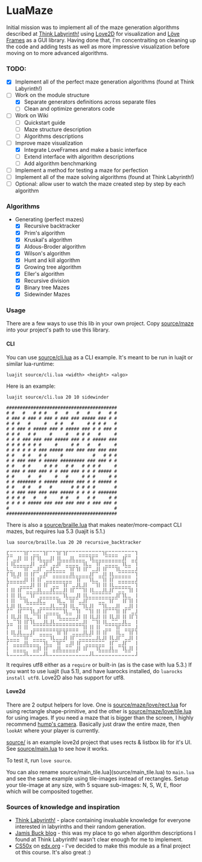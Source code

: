 LuaMaze
=======

Initial mission was to implement all of the maze generation algorithms described at [Think Labyrinth!](http://www.astrolog.org/labyrnth/algrithm.htm) using [Love2D](http://love2d.org/) for visualization and [Löve Frames](http://nikolairesokav.com/projects/loveframes) as a GUI library.
Having done that, I'm concentraiting on cleaning up the code and adding tests as well as more impressive visualization before moving on to more advanced algorithms.

### TODO:

* [x] Implement all of the perfect maze generation algorithms (found at Think Labyrinth!)
* [ ] Work on the module structure
  * [x] Separate generators definitions across separate files
  * [ ] Clean and optimize generators code
* [ ] Work on Wiki
  * [ ] Quickstart guide
  * [ ] Maze structure description
  * [ ] Algorithms descriptions
* [ ] Improve maze visualization
  * [x] Integrate LoveFrames and make a basic interface
  * [ ] Extend interface with algorithm descriptions
  * [ ] Add algorithm benchmarking
* [ ] Implement a method for testing a maze for perfection
* [ ] Implement all of the maze solving algorithms (found at Think Labyrinth!)
* [ ] Optional: allow user to watch the maze created step by step by each algorithm

### Algorithms

* Generating (perfect mazes)
  * [x] Recursive backtracker 
  * [x] Prim's algorithm
  * [x] Kruskal's algorithm
  * [x] Aldous-Broder algorithm
  * [x] Wilson's algorithm
  * [x] Hunt and kill algorithm
  * [x] Growing tree algorithm
  * [x] Eller's algorithm
  * [x] Recursive division
  * [x] Binary tree Mazes
  * [x] Sidewinder Mazes

### Usage

There are a few ways to use this lib in your own project. Copy [source/maze](source/maze) into your project's path to use this library.

#### CLI

You can use [source/cli.lua](source/cli.lua) as a CLI example. It's meant to be run in luajit or similar lua-runtime:

```
luajit source/cli.lua <width> <height> <algo>
```

Here is an example:

```
luajit source/cli.lua 20 10 sidewinder

#########################################
# #   #   # # #   #   #   #   #   #   # #
# ### # ### # ### # ### ### ##### ### # #
# # #   #     #   # #   #     # # # #   #
# # ### # ##### ### # ##### ### # # ### #
# # #   # #     #     #   # # #   #     #
# # # ### ### ### ##### ### # # ##### ###
# # # # # # #     #     # #   #   #     #
# # # # # # ### ##### ### ### ### ### ###
# #   # #   # #     #           #   # # #
# # ### ### # ##### ######### ### ### # #
# #   # #     # # #   # #   # # # #     #
# ### # ### ### # # ### ### # # # ##### #
# #     #   #     #   #     # # #     # #
# # ####### # ##### ##### ### # # ##### #
# #   # #   #   #       # # # # #       #
# # ### ### ### ### ##### # # # # #######
# # # #   #   #     # #   #   # #     # #
# # # # ##### ### ### ### ### # ### ### #
#                                       #
#########################################
```

There is also a [source/braille.lua](source/braille.lua) that makes neater/more-compact CLI mazes, but requires lua 5.3 (luajit is 5.1.)

```
lua source/braille.lua 20 20 recursive_backtracker

⣏⣉⠉⠉⠉⢹⡏⠉⣉⣉⠉⢹⡏⠉⠉⢹⡏⢹⡏⠉⠉⠉⣉⣉⣉⣉⣉⣉⠉⢹⣏⣉⣉⣉⠉⠉⣉⣉⠉⢹
⡏⠉⣀⣸⡇⢸⡇⢸⡏⢹⣇⣀⣀⣸⡇⢸⣇⣀⣀⣸⣇⣀⣉⣉⠉⢹⣏⣉⣀⣀⣉⣉⣉⣉⣀⣸⡏⠉⣀⣸
⡇⢸⣏⣉⣀⣀⣀⣸⡇⠀⣉⣹⡏⠉⣀⣸⡏⠉⣉⣉⣉⣉⠉⢹⣇⣀⠉⢹⡏⠉⣉⣉⣉⣉⠉⢹⣇⣀⠉⢹
⣇⣀⠉⠉⠉⢹⡏⠉⣀⣸⡏⠉⣀⣸⣏⣉⣀⣀⠉⢹⡏⢹⡇⢸⡏⠉⣀⣸⡇⢸⡏⠉⠉⢹⣇⣀⣉⣉⣀⣸
⡏⢹⣇⣸⡇⢸⡇⢸⡏⠉⣀⣸⡏⠉⣉⣉⣉⣉⣀⣸⣇⣀⣀⣀⣀⣸⡏⠉⣀⣸⡇⢸⣇⣀⣉⣉⣉⣉⠉⢹
⣇⣀⣉⣉⣀⣸⡇⢸⡇⢸⡏⠉⣀⣀⣉⣉⣉⣉⣉⣉⠉⢹⡏⠉⠉⢹⣇⣀⠉⢹⡇⢸⡏⠉⣉⣉⣉⣉⣀⣸
⡏⠉⠉⠉⣉⣉⣀⣸⡇⢸⡇⢸⡏⠉⣉⣉⠉⢹⡏⠉⣀⣸⣇⣸⡇⠀⠉⢹⡇⢸⡇⢸⣇⣀⣉⣉⣉⣉⠉⢹
⡇⢸⡇⢸⡏⠉⣉⣉⣀⣸⣇⣀⣀⣸⣏⣉⣀⣸⡇⢸⡏⠉⠉⢹⡇⢸⣇⣀⣀⣸⣇⣸⡏⠉⣉⣉⠉⢹⡇⢸
⡇⢸⡇⢸⣇⣀⠉⢹⡏⠉⣉⣉⣉⣉⣉⣉⠉⢹⣇⣀⣀⣸⡇⢸⣇⣀⣉⣉⣉⣉⣉⣉⣀⣸⡏⢹⣇⣀⠀⢸
⡇⢸⡇⠀⠉⢹⣇⣀⣀⣸⣏⣉⠉⠉⠉⢹⣇⣀⠉⢹⡏⠉⣀⣸⡏⠉⠉⠉⣉⣉⠉⢹⡏⠉⠀⢸⡏⢹⡇⢸
⣇⣸⡇⢸⣇⣀⣉⣉⠉⠉⣉⣉⣀⣸⣇⣀⣉⣹⡇⢸⣇⣀⠉⢹⣇⣸⡇⠀⠉⢹⣇⣀⣀⣸⡇⠀⣀⣸⡇⢸
⡏⠉⠀⢸⡏⠉⠉⢹⣇⣸⡏⠉⣉⣉⣉⣉⠉⢹⣇⣀⠉⢹⡇⠀⠉⢹⡇⢸⡇⢸⡏⠉⠉⢹⡇⢸⡏⠉⣀⣸
⡇⢸⣇⣸⡇⢸⣇⣀⠉⢹⡇⢸⡏⠉⠉⢹⣇⣀⣉⣉⣀⣸⡇⢸⡇⢸⣇⣸⡇⢸⡇⢸⣇⣸⡇⢸⡇⢸⡏⢹
⣇⣀⠉⢹⡇⢸⡏⢹⣇⣀⣀⣸⣇⣸⣇⣀⣉⣉⣉⣉⣉⣉⣀⣸⡇⠀⠉⢹⡇⢸⣇⣀⣉⣉⣀⣸⣇⣀⠀⢸
⡏⠉⠀⢸⡇⢸⡇⠀⣉⣉⣉⣉⣉⣉⣉⣉⣉⣉⣉⣉⣉⣉⠉⢹⡇⢸⡇⢸⡇⠀⣉⣉⠉⢹⡏⠉⣉⣉⣀⣸
⡇⢸⣇⣸⣇⣀⣀⣸⡏⠉⣉⣉⣉⣉⠉⢹⡏⢹⡏⠉⣉⣉⣀⣸⣇⣸⡇⢸⡇⢸⡏⠉⠀⢸⣇⣀⠉⢹⡏⢹
⣇⣀⣉⣉⠉⢹⡏⠉⣀⣀⣉⣉⠉⢹⣇⣀⣀⣸⡇⢸⡏⠉⣉⣉⣉⣉⣀⣸⣇⣸⡇⢸⣇⣸⡏⠉⣀⣸⡇⢸
⡏⠉⣉⣉⣀⣸⣇⣀⣉⣉⠉⢹⣇⣀⠉⢹⡏⠉⣀⣸⡇⢸⡏⠉⣉⣉⣉⣉⣉⣉⠀⢸⡏⠉⣀⣸⡏⠉⠀⢸
⡇⠀⣉⣉⣉⣉⠉⠉⣉⣹⡇⢸⡏⠉⣀⣸⣇⣀⣉⣉⣀⣸⡇⢸⡏⠉⠉⢹⣏⣉⣀⣸⣇⣀⠉⢹⣇⣸⡇⢸
⣇⣀⣉⣉⣉⣹⣇⣀⣉⣉⣀⣸⣇⣀⣉⣉⣉⣉⣉⣉⣉⣉⣀⣀⣀⣸⣇⣀⣉⣉⣉⣉⣉⣉⣀⣀⣉⣉⣀⣸
```

It requires utf8 either as a `require` or built-in (as is the case with lua 5.3.) If you want to use luajit (lua 5.1), and have luarocks installed, do `luarocks install utf8`. Love2D also has support for utf8.

#### Love2d

There are 2 output helpers for love. One is [source/maze/love/rect.lua](source/maze/love/rect.lua) for using rectangle shape-primitive, and the other is [source/maze/love/tile.lua](source/maze/love/tile.lua) for using images. If you need a maze that is bigger than the screen, I highly recommend [hump's camera](https://hump.readthedocs.io/en/latest/camera.html). Basically just draw the entire maze, then `lookAt` where your player is currently.

[source/](source) is an example love2d project that uses rects & listbox lib for it's UI. See [source/main.lua](source/main.lua) to see how it works.

To test it, run `love source`.

You can also rename source/main_tile.lua](source/main_tile.lua) to `main.lua` and see the same example using tile-images instead of rectangles. Setup your tile-image at any size, with 5 square sub-images: N, S, W, E, floor which will be composited together.

### Sources of knowledge and inspiration

* [Think Labyrinth!](http://www.astrolog.org/labyrnth/algrithm.htm) - place containing invaluable knowledge for everyone interested in labyrinths and their random generation.
* [Jamis Buck blog](http://weblog.jamisbuck.org/2011/2/7/maze-generation-algorithm-recap) - this was my place to go when algorithm descriptions I found at Think Labyrinth! wasn't clear enough for me to implement.
* [CS50x](https://www.edx.org/node/1022) on [edx.org](https://www.edx.org) - I've decided to make this module as a final project ot this course. It's also great :)
